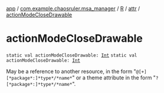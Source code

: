 [app](../../../index.md) / [com.example.chaosruler.msa_manager](../../index.md) / [R](../index.md) / [attr](index.md) / [actionModeCloseDrawable](.)

# actionModeCloseDrawable

`static val actionModeCloseDrawable: `[`Int`](https://kotlinlang.org/api/latest/jvm/stdlib/kotlin/-int/index.html)
`static val actionModeCloseDrawable: `[`Int`](https://kotlinlang.org/api/latest/jvm/stdlib/kotlin/-int/index.html)

May be a reference to another resource, in the form "`@[+][*package*:]*type*/*name*`" or a theme attribute in the form "`?[*package*:]*type*/*name*`".


